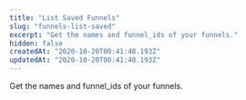 ```yaml
---
title: "List Saved Funnels"
slug: "funnels-list-saved"
excerpt: "Get the names and funnel_ids of your funnels."
hidden: false
createdAt: "2020-10-20T00:41:48.193Z"
updatedAt: "2020-10-20T00:41:48.193Z"
---
```

Get the names and funnel_ids of your funnels.